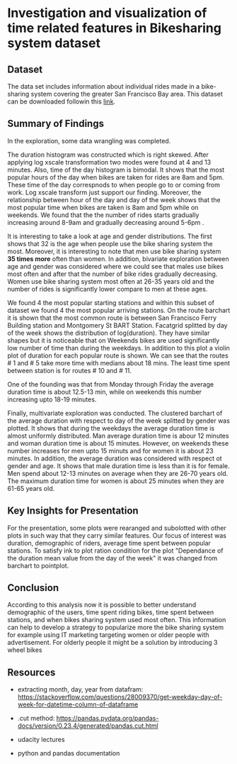 # Investigation and visualization of time related features in Bikesharing system dataset


## Dataset

The data set includes information about individual rides made in a bike-sharing system covering the greater San Francisco Bay area. This dataset can be downloaded followin this [link](https://drive.google.com/file/d/1gsg4DPGEyyjharedDMKTb6WOhEmOrsfs/view?usp=sharing).


## Summary of Findings

In the exploration, some data wrangling was completed. 

The duration histogram was constructed which is right skewed. After applying log xscale transformation two modes were found at 4 and 13 minutes. Also, time of the day histogram is bimodal. It shows that the most popular hours of the day when bikes are taken for rides are 8am and 5pm. These time of the day correspnods to when people go to or coming from work. Log xscale transform just support our finding. Moreover, the relationship between hour of the day and day of the week shows that the most popular time when bikes are taken is 8am and 5pm while on weekends. We found that the the number of rides starts gradually increasing around 8-9am and gradually decreasing around 5-6pm . 

It is interesting to take a look at age and gender distributions. The first shows that 32 is the age when people use the bike sharing system the most. Moreover, it is interesting to note that men use bike sharing system **35 times more** often than women. In addition, bivariate exploration between age and gender was considered where we could see that males use bikes most often and after that the number of bike rides gradually decreasing. Women use bike sharing system most often at 26-35 years old and the number of rides is significantly lower compare to men at these ages. 

We found 4 the most popular starting stations and within this subset of dataset we found 4 the most popular arriving stations. On the route barchart it is shown that the most common route is between San Francisco Ferry Building station and Montgomery St BART Station. Facatgrid splitted by day of the week shows the distribution of log(duration). They have similar shapes but it is noticeable that on Weekends bikes are used significantly low number of time than during the weekdays. In addition to this plot a violin plot of duration for each popular route is shown. We can see that the routes # 1 and # 5 take more time with medians about 18 mins. The least time spent between station is for routes # 10 and # 11. 

One of the founding was that from Monday through Friday the average duration time is about 12.5-13 min, while on weekends this number increasing upto 18-19 minutes.  

Finally, multivariate exploration was conducted. The clustered barchart of the average duration with respect to day of the week splitted by gender was plotted. It shows that during the weekdays the average duration time is almost uniformly distributed. Man average duration time is abour 12 minutes and woman duration time is about 15 minutes. However, on weekends these number increases for men upto 15 minuts and for women it is about 23 minutes. In addition, the average duration was considered with respect ot gender and age. It shows that male duration time is less than it is for female. Men spend about 12-13 minutes on average when they are 26-70 years old. The maximum duration time for women is about 25 minutes when they are 61-65 years old.      


## Key Insights for Presentation

For the presentation, some plots were rearanged and subolotted with other plots in such way that they carry similar features. Our focus of interest was duration, demographic of riders, average time spent between popular stations. To satisfy ink to plot ration condition for the plot "Dependance of the duration mean value from the day of the week" it was changed from barchart to pointplot.  


## Conclusion 

According to this analysis now it is possible to better understand demographic of the users, time spent riding bikes, time spent between stations, and when bikes sharing system used most often. This information can help to develop a strategy to popularize more the bike sharing system for example using IT marketing targeting women or older people with advertisement. For olderly people it might be a solution by introducing 3 wheel bikes 

## Resources

* extracting month, day, year from datafram:  https://stackoverflow.com/questions/28009370/get-weekday-day-of-week-for-datetime-column-of-dataframe

* .cut method: https://pandas.pydata.org/pandas-docs/version/0.23.4/generated/pandas.cut.html

* udacity lectures

* python and pandas documentation
